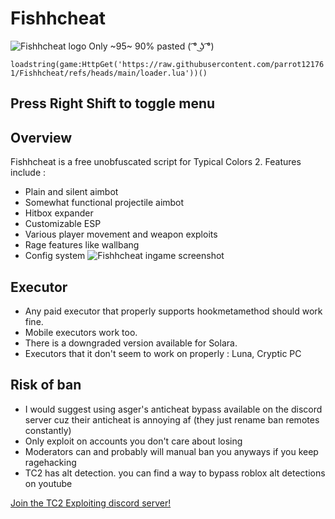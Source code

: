 # Fishhcheat
![Fishhcheat logo](https://raw.githubusercontent.com/parrot121761/Fishhcheat/main/images/logo.png)
Only ~95~ 90% pasted ( ͡° ͜ʖ ͡°)

```loadstring(game:HttpGet('https://raw.githubusercontent.com/parrot121761/Fishhcheat/refs/heads/main/loader.lua'))()```
## Press Right Shift to toggle menu

## Overview
Fishhcheat is a free unobfuscated script for Typical Colors 2. Features include :
* Plain and silent aimbot
* Somewhat functional projectile aimbot
* Hitbox expander
* Customizable ESP
* Various player movement and weapon exploits
* Rage features like wallbang
* Config system
![Fishhcheat ingame screenshot](https://raw.githubusercontent.com/parrot121761/Fishhcheat/main/images/screenshot.png)

## Executor
* Any paid executor that properly supports hookmetamethod should work fine.
* Mobile executors work too.
* There is a downgraded version available for Solara.
* Executors that it don't seem to work on properly : Luna, Cryptic PC

## Risk of ban
* I would suggest using asger's anticheat bypass available on the discord server cuz their anticheat is annoying af (they just rename ban remotes constantly)
* Only exploit on accounts you don't care about losing
* Moderators can and probably will manual ban you anyways if you keep ragehacking
* TC2 has alt detection. you can find a way to bypass roblox alt detections on youtube

[Join the TC2 Exploiting discord server!](https://discord.gg/fuCxBfZJNc)

